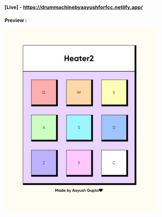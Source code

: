 ### [Live] - https://drummachinebyaayushforfcc.netlify.app/

### Preview : </br>
![preview](./public/preview.jpg)
